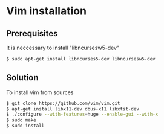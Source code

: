 Vim installation
===========

Prerequisites
------------------

It is neccessary to install "libncursesw5-dev"
```sh
$ sudo apt-get install libncurses5-dev libncursesw5-dev
```


Solution
-----------

To install vim from sources
```sh
$ git clone https://github.com/vim/vim.git
$ apt-get install libx11-dev dbus-x11 libxtst-dev
$ ./configure --with-features=huge --enable-gui --with-x
$ sudo make
$ sudo install
```
